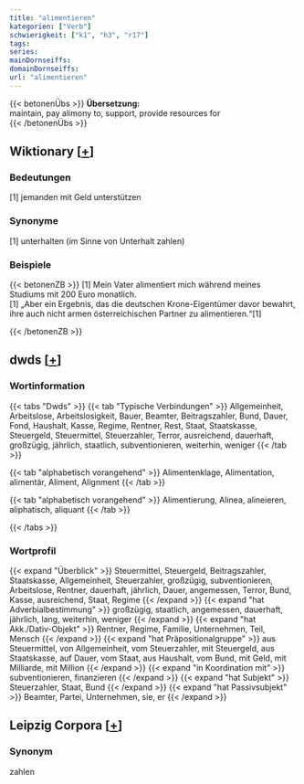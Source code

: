 ```yaml
---
title: "alimentieren"
kategorien: ["Verb"]
schwierigkeit: ["k1", "h3", "r17"]
tags:
series:
mainDornseiffs:
domainDornseiffs:
url: "alimentieren"
---
```


{{< betonenÜbs >}}
**Übersetzung:**  
maintain, pay alimony to, support, provide resources  for  
{{< /betonenÜbs >}}

## Wiktionary [[+](https://de.wiktionary.org/wiki/alimentieren)]

### Bedeutungen
[1] jemanden mit Geld unterstützen  

### Synonyme
[1] unterhalten (im Sinne von Unterhalt zahlen)  

### Beispiele
{{< betonenZB >}}
[1] Mein Vater alimentiert mich während meines Studiums mit 200 Euro monatlich.  
[1] „Aber ein Ergebnis, das die deutschen Krone-Eigentümer davor bewahrt, ihre auch nicht armen österreichischen Partner zu alimentieren.“[1]  

{{< /betonenZB >}}


## dwds [[+](https://www.dwds.de/wb/alimentieren)]

### Wortinformation
{{< tabs "Dwds" >}}
{{< tab "Typische Verbindungen" >}}
Allgemeinheit, Arbeitslose, Arbeitslosigkeit, Bauer, Beamter, Beitragszahler, Bund, Dauer, Fond, Haushalt, Kasse, Regime, Rentner, Rest, Staat, Staatskasse, Steuergeld, Steuermittel, Steuerzahler, Terror, ausreichend, dauerhaft, großzügig, jährlich, staatlich, subventionieren, weiterhin, weniger
{{< /tab >}}

{{< tab "alphabetisch vorangehend" >}}
Alimentenklage, Alimentation, alimentär, Aliment, Alignment
{{< /tab >}}

{{< tab "alphabetisch vorangehend" >}}
Alimentierung, Alinea, alineieren, aliphatisch, aliquant
{{< /tab >}}

{{< /tabs >}}

### Wortprofil
{{< expand "Überblick" >}} Steuermittel, Steuergeld, Beitragszahler, Staatskasse, Allgemeinheit, Steuerzahler, großzügig, subventionieren, Arbeitslose, Rentner, dauerhaft, jährlich, Dauer, angemessen, Terror, Bund, Kasse, ausreichend, Staat, Regime {{< /expand >}}
{{< expand "hat Adverbialbestimmung" >}} großzügig, staatlich, angemessen, dauerhaft, jährlich, lang, weiterhin, weniger {{< /expand >}}
{{< expand "hat Akk./Dativ-Objekt" >}} Rentner, Regime, Familie, Unternehmen, Teil, Mensch {{< /expand >}}
{{< expand "hat Präpositionalgruppe" >}} aus Steuermittel, von Allgemeinheit, vom Steuerzahler, mit Steuergeld, aus Staatskasse, auf Dauer, vom Staat, aus Haushalt, vom Bund, mit Geld, mit Milliarde, mit Million {{< /expand >}}
{{< expand "in Koordination mit" >}} subventionieren, finanzieren {{< /expand >}}
{{< expand "hat Subjekt" >}} Steuerzahler, Staat, Bund {{< /expand >}}
{{< expand "hat Passivsubjekt" >}} Beamter, Partei, Unternehmen, sie, er {{< /expand >}}

## Leipzig Corpora [[+](https://corpora.uni-leipzig.de/en/res?word=alimentieren&corpusId=deu_newscrawl-public_2018)]


### Synonym
zahlen

